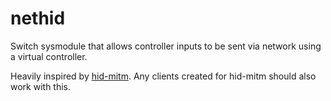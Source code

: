 # nethid

Switch sysmodule that allows controller inputs to be sent via network using a virtual controller.

Heavily inspired by [hid-mitm](https://github.com/jakibaki/hid-mitm). Any clients created for hid-mitm should also work with this.
